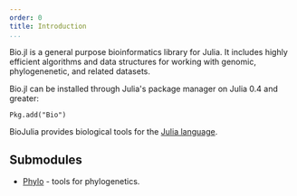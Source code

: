 ```yaml
---
order: 0
title: Introduction
...
```


Bio.jl is a general purpose bioinformatics library for Julia. It includes highly
efficient algorithms and data structures for working with genomic,
phylogenenetic, and related datasets.

Bio.jl can be installed through Julia's package manager on Julia 0.4 and
greater:

```{.julia execute="false"}
Pkg.add("Bio")
```

BioJulia provides biological tools for the [Julia language](http://julialang.org).

## Submodules

- [Phylo](phylo.html) - tools for phylogenetics.
